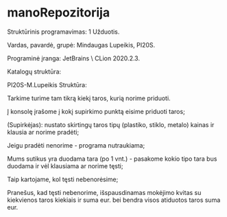 # manoRepozitorija

Struktūrinis programavimas: 1 Užduotis.

Vardas, pavardė, grupė: Mindaugas Lupeikis, PI20S.

Programinė įranga: JetBrains \ CLion 2020.2.3.

Katalogų struktūra:

PI20S-M.Lupeikis Struktūra:

Tarkime turime tam tikrą kiekį taros, kurią norime priduoti. 

Į konsolę įrašome į kokį supirkimo punktą eisime priduoti taros;

(Supirkėjas): nustato skirtingų taros tipų (plastiko, stiklo, metalo) kainas ir klausia ar norime pradėti;

Jeigu pradėti nenorime - programa nutraukiama;

Mums sutikus yra duodama tara (po 1 vnt.) - pasakome kokio tipo tara bus duodama ir vėl klausiama ar norime tęsti;

Taip kartojame, kol tęsti nebenorėsime;

Pranešus, kad tęsti nebenorime, išspausdinamas mokėjimo kvitas su kiekvienos taros kiekiais ir suma eur. bei bendra visos atiduotos taros suma eur.
